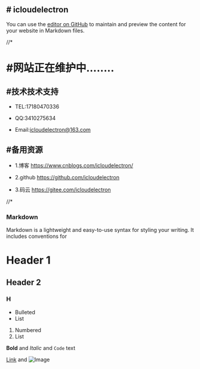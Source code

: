 ## # icloudelectron
You can use the [editor on GitHub](https://github.com/icloudelectron/icloudelectron.github.io/edit/main/index.md) to maintain and preview the content for your website in Markdown files.


//*
# #网站正在维护中........

## #技术技术支持

- TEL:17180470336

- QQ:3410275634

- Email:icloudelectron@163.com

## #备用资源

- 1.博客 https://www.cnblogs.com/icloudelectron/

- 2.github https://github.com/icloudelectron

- 3.码云 https://gitee.com/icloudelectron

//*






### Markdown

Markdown is a lightweight and easy-to-use syntax for styling your writing. It includes conventions for


# Header 1
## Header 2
### H
- Bulleted
- List

1. Numbered
2. List

**Bold** and _Italic_ and `Code` text

[Link](url) and ![Image](src)
```


